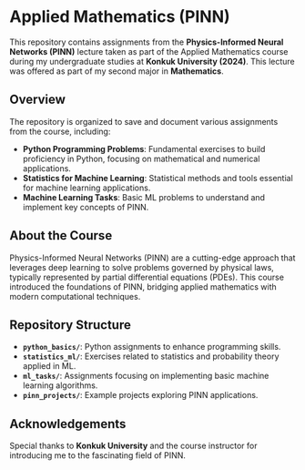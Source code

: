 # Applied Mathematics (PINN)

This repository contains assignments from the **Physics-Informed Neural Networks (PINN)** lecture taken as part of the Applied Mathematics course during my undergraduate studies at **Konkuk University (2024)**. This lecture was offered as part of my second major in **Mathematics**.

## Overview

The repository is organized to save and document various assignments from the course, including:

- **Python Programming Problems**: Fundamental exercises to build proficiency in Python, focusing on mathematical and numerical applications.
- **Statistics for Machine Learning**: Statistical methods and tools essential for machine learning applications.
- **Machine Learning Tasks**: Basic ML problems to understand and implement key concepts of PINN.

## About the Course

Physics-Informed Neural Networks (PINN) are a cutting-edge approach that leverages deep learning to solve problems governed by physical laws, typically represented by partial differential equations (PDEs). This course introduced the foundations of PINN, bridging applied mathematics with modern computational techniques.

## Repository Structure

- **`python_basics/`**: Python assignments to enhance programming skills.
- **`statistics_ml/`**: Exercises related to statistics and probability theory applied in ML.
- **`ml_tasks/`**: Assignments focusing on implementing basic machine learning algorithms.
- **`pinn_projects/`**: Example projects exploring PINN applications.

## Acknowledgements

Special thanks to **Konkuk University** and the course instructor for introducing me to the fascinating field of PINN.
